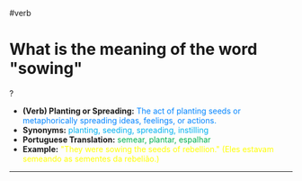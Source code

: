 #verb

# What is the meaning of the word "sowing"
?
* **(Verb) Planting or Spreading:** <span style="color:rgb(0, 132, 255)">The act of planting seeds or metaphorically spreading ideas, feelings, or actions.</span>
* **Synonyms:** <span style="color:rgb(0, 176, 240)">planting, seeding, spreading, instilling</span>
* **Portuguese Translation:** <span style="color:rgb(0, 176, 80)">semear, plantar, espalhar</span>
* **Example:** <span style="color:rgb(255, 255, 0)">"They were sowing the seeds of rebellion." (Eles estavam semeando as sementes da rebelião.)</span>
---
<!--SR:!2025-06-29,14,290-->
